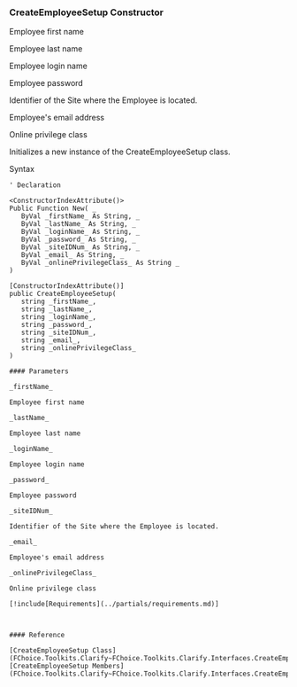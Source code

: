 ﻿### CreateEmployeeSetup Constructor

Employee first name

Employee last name

Employee login name

Employee password

Identifier of the Site where the Employee is located.

Employee's email address

Online privilege class

Initializes a new instance of the CreateEmployeeSetup class.

Syntax

```vbnet
' Declaration

<ConstructorIndexAttribute()>
Public Function New( _
   ByVal _firstName_ As String, _
   ByVal _lastName_ As String, _
   ByVal _loginName_ As String, _
   ByVal _password_ As String, _
   ByVal _siteIDNum_ As String, _
   ByVal _email_ As String, _
   ByVal _onlinePrivilegeClass_ As String _
)

[ConstructorIndexAttribute()]
public CreateEmployeeSetup( 
   string _firstName_,
   string _lastName_,
   string _loginName_,
   string _password_,
   string _siteIDNum_,
   string _email_,
   string _onlinePrivilegeClass_
)

#### Parameters

_firstName_

Employee first name

_lastName_

Employee last name

_loginName_

Employee login name

_password_

Employee password

_siteIDNum_

Identifier of the Site where the Employee is located.

_email_

Employee's email address

_onlinePrivilegeClass_

Online privilege class

[!include[Requirements](../partials/requirements.md)]



#### Reference

[CreateEmployeeSetup Class](FChoice.Toolkits.Clarify~FChoice.Toolkits.Clarify.Interfaces.CreateEmployeeSetup.md)  
[CreateEmployeeSetup Members](FChoice.Toolkits.Clarify~FChoice.Toolkits.Clarify.Interfaces.CreateEmployeeSetup_members.md)
